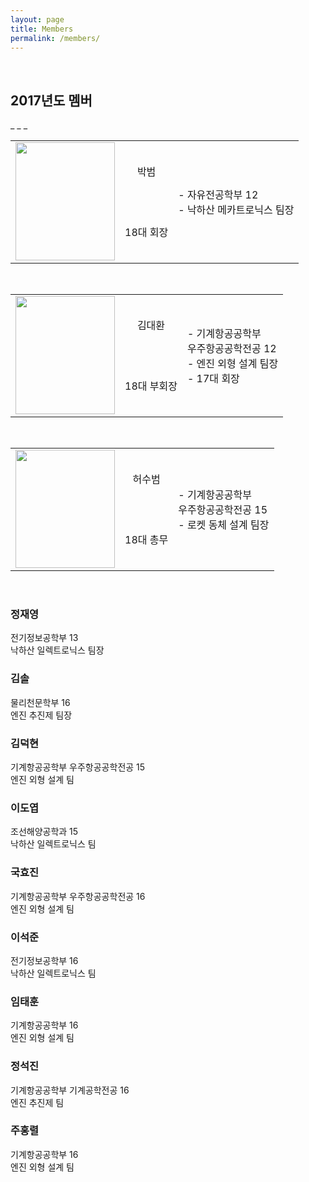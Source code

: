 ```yaml
---
layout: page
title: Members
permalink: /members/
---
```

<br/>
<h2>2017년도 멤버</h2>
_ _ _
<br/>


<table style="width:3000px">
<tr>
<td rowspan="2"><img src="https://github.com/hsb6350/hanaro.github.io/blob/master/assets/logo/parkbeom.PNG?raw=true" width="159" height="189"/></td>
<td align="center">박범</td>
<td rowspan="2" align="left">- 자유전공학부 12<br/>- 낙하산 메카트로닉스 팀장</td>
</tr>
<tr>
<td align="center">18대 회장</td>
</tr>
</table><br/>

<table style="width:3000px"><tr><td rowspan="2"><img src="https://github.com/hsb6350/hanaro.github.io/blob/master/assets/logo/parkbeom.PNG?raw=true" width="159" height="189"/></td><td align="center">김대환</td><td rowspan="2" align="left">- 기계항공공학부<br/>우주항공공학전공 12<br/>- 엔진 외형 설계 팀장<br/>- 17대 회장</td></tr><tr><td align="center">18대 부회장</td></tr></table><br/>

<table style="width:3000px"><tr><td rowspan="2"><img src="https://github.com/hsb6350/hanaro.github.io/blob/master/assets/logo/parkbeom.PNG?raw=true" width="159" height="189"/></td><td align="center">허수범</td><td rowspan="2" align="left">- 기계항공공학부<br/>우주항공공학전공 15<br/>- 로켓 동체 설계 팀장<br/></td></tr><tr><td align="center">18대 총무</td></tr></table><br/>

<h3>정재영</h3>
전기정보공학부 13<br/>
낙하산 일렉트로닉스 팀장<br/>

<h3>김솔</h3>
물리천문학부 16<br/>
엔진 추진제 팀장<br/>

<h3>김덕현</h3>
기계항공공학부 우주항공공학전공 15<br/>
엔진 외형 설계 팀<br/>

<h3>이도엽</h3>
조선해양공학과 15<br/>
낙하산 일렉트로닉스 팀<br/>

<h3>국효진</h3>
기계항공공학부 우주항공공학전공 16<br/>
엔진 외형 설계 팀<br/>

<h3>이석준</h3>
전기정보공학부 16<br/>
낙하산 일렉트로닉스 팀<br/>

<h3>임태훈</h3>
기계항공공학부 16<br/>
엔진 외형 설계 팀<br/>

<h3>정석진</h3>
기계항공공학부 기계공학전공 16<br/>
엔진 추진제 팀<br/>

<h3>주홍렬</h3>
기계항공공학부 16<br/>
엔진 외형 설계 팀<br/>
